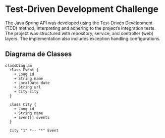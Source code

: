 # Test-Driven Development Challenge
The Java Spring API was developed using the Test-Driven Development (TDD) method, interpreting and adhering to the project’s integration tests. The project was structured with repository, service, and controller (web) layers. The implementation also includes exception handling configurations.

## Diagrama de Classes
``` mermaid
classDiagram
  class Event {
    + Long id
    + String name
    + LocalDate date
    + String url
    + City city
  }

  class City {
    + Long id
    + String name
    + Event[] events
  }

  City "1" *-- "*" Event
```
